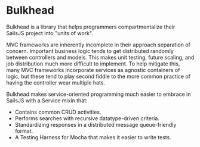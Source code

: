 Bulkhead
========

Bulkhead is a library that helps programmers compartmentalize their SailsJS project into "units of work".

MVC frameworks are inherently incomplete in their approach separation of concern.  Important business logic tends to get distributed randomly between controllers and models.  This makes unit testing, future scaling, and job distribution much more difficult to implement.  To help mitigate this, many MVC frameworks incorporate services as agnostic containers of logic, but these tend to play second fiddle to the more common practice of having the controller wear multiple hats.

Bulkhead makes service-oriented programming much easier to embrace in SailsJS with a Service mixin that:

- Contains common CRUD activities.
- Performs searches with recursive datatype-driven criteria.
- Standardizing responses in a distributed message queue-friendly format.
- A Testing Harness for Mocha that makes it easier to write tests.
